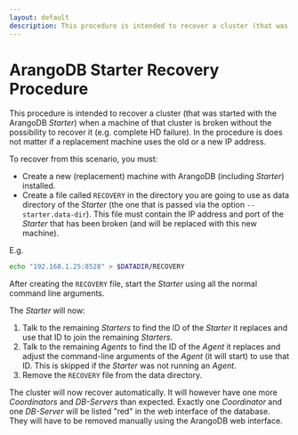```yaml
---
layout: default
description: This procedure is intended to recover a cluster (that was started with the ArangoDB Starter) when a machine of that cluster is broken without the possibility to recover it (e
---
```

# ArangoDB Starter Recovery Procedure

This procedure is intended to recover a cluster (that was started with the ArangoDB
_Starter_) when a machine of that cluster is broken without the possibility to recover
it (e.g. complete HD failure). In the procedure is does not matter if a replacement
machine uses the old or a new IP address.

To recover from this scenario, you must:

- Create a new (replacement) machine with ArangoDB (including _Starter_) installed.
- Create a file called `RECOVERY` in the directory you are going to use as data
  directory of the _Starter_ (the one that is passed via the option `--starter.data-dir`).
  This file must contain the IP address and port of the _Starter_ that has been
  broken (and will be replaced with this new machine).

E.g.

```bash
echo "192.168.1.25:8528" > $DATADIR/RECOVERY
```

After creating the `RECOVERY` file, start the _Starter_ using all the normal command
line arguments.

The _Starter_ will now:

1. Talk to the remaining _Starters_ to find the ID of the _Starter_ it replaces and
   use that ID to join the remaining _Starters_.
1. Talk to the remaining _Agents_ to find the ID of the _Agent_ it replaces and
   adjust the command-line arguments of the _Agent_ (it will start) to use that ID.
   This is skipped if the _Starter_ was not running an _Agent_.
1. Remove the `RECOVERY` file from the data directory.

The cluster will now recover automatically. It will however have one more _Coordinators_
and _DB-Servers_ than expected. Exactly one _Coordinator_ and one _DB-Server_ will
be listed "red" in the web interface of the database. They will have to be removed manually
using the ArangoDB web interface.

